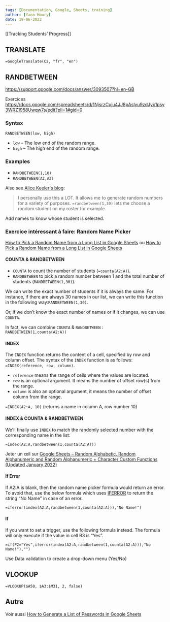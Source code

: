 ```yaml
---
tags: [Documentation, Google, Sheets, training]
author: [Yann Houry]
date: 19-06-2022
---
```


[[Tracking Students’ Progress]]

## TRANSLATE
`=GoogleTranslate(C2, "fr", "en")`

## RANDBETWEEN
https://support.google.com/docs/answer/3093507?hl=en-GB

Exercices
https://docs.google.com/spreadsheets/d/1NjsrzCuju4JJ8pAslyu9zdJyx1psy3WRZ1958Uwqw7s/edit?pli=1#gid=0

### Syntax
`RANDBETWEEN(low, high)`

-   `low` – The low end of the random range.
-   `high` – The high end of the random range.

### Examples
- `RANDBETWEEN(1,10)`
- `RANDBETWEEN(A2,A3)`

Also see [Alice Keeler's blog](https://alicekeeler.com/2022/04/01/5-google-sheets-functions-to-know/):
> I personally use this a LOT. It allows me to generate random numbers for a variety of purposes. `=randbetween(1,30)` lets me choose a random student on my roster for example.

Add names to know whose student is selected.

### Exercice intéressant à faire: Random Name Picker
[How to Pick a Random Name from a Long List in Google Sheets](https://infoinspired.com/google-docs/spreadsheet/pick-a-random-name-from-a-long-list-in-google-sheets/) ou [How to Pick a Random Name from a Long List in Google Sheets](https://sheetaki.com/pick-a-random-name-from-a-long-list-in-google-sheets/)

#### COUNTA & RANDBETWEEN
- `COUNTA` to count the number of students (`=counta(A2:A)`).
- `RANDBETWEEN` to pick a random number between 1 and the total number of students (`RANDBETWEEN(1,30)`).

We can write the exact number of students if it is always the same. For instance, if there are always 30 names in our list, we can write this function in the following way:`RANDBETWEEN(1,30)`.

Or, if we don’t know the exact number of names or if it changes, we can use `COUNTA`.

In fact, we can combine `COUNTA` & `RANDBETWEEN` : `RANDBETWEEN(1,counta(A2:A))`

#### INDEX
The `INDEX` function returns the content of a cell, specified by row and column offset. The syntax of the `INDEX` function is as follows: `=INDEX(reference, row, column)`.

- `reference` means the range of cells where the values are located.
- `row` is an optional argument. It means the number of offset row(s) from the range.
- `column` is also an optional argument, it means the number of offset column from the range.

`=INDEX(A2:A, 10)` (returns a name in column A, row number 10)

#### INDEX & COUNTA & RANDBETWEEN
We'll finally use `INDEX` to match the randomly selected number with the corresponding name in the list:

`=index(A2:A,randbetween(1,counta(A2:A)))`

Jeter un œil sur [Google Sheets – Random Alphabetic, Random Alphanumeric and Random Alphanumeric + Character Custom Functions (Updated January 2022)](https://yagisanatode.com/2018/08/23/google-sheets-random-alphabetic-random-alphanumeric-and-random-alphanumeric-character-custom-functions/)

#### If Error
If A2:A is blank, then the random name picker formula would return an error. To avoid that, use the below formula which uses [IFERROR](https://infoinspired.com/google-docs/spreadsheet/google-sheets-iferror-function-usage-and-examples/) to return the string “No Name” in case of an error.

`=iferror(index(A2:A,randbetween(1,counta(A2:A))),"No Name!")`

#### If
If you want to set a trigger, use the following formula instead. The formula will only execute if the value in cell B3 is “Yes”.

`=if(P2="Yes",iferror(index(A2:A,randbetween(1,counta(A2:A))),"No Name!"),"")`


Use Data validation to create a drop-down menu (Yes/No)

## VLOOKUP
`=VLOOKUP($A50, $A3:$M31, 2, false)`


## Autre
Voir aussi
[How to Generate a List of Passwords in Google Sheets](https://infoinspired.com/google-docs/spreadsheet/generate-a-list-of-passwords-in-google-sheets/)